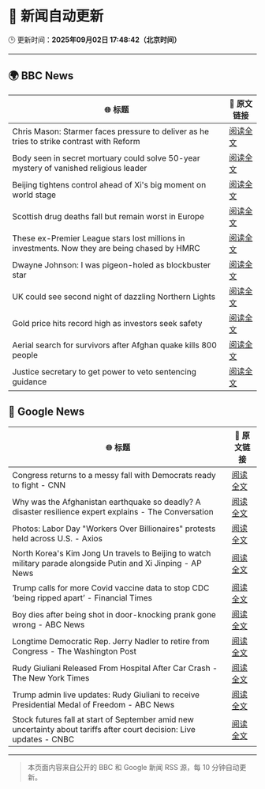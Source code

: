 # 🧠 新闻自动更新

🕒 更新时间：**2025年09月02日 17:48:42（北京时间）**

---

## 🌍 BBC News

| 🌐 标题 | 🔗 原文链接 |
|--------|-------------|
| Chris Mason: Starmer faces pressure to deliver as he tries to strike contrast with Reform | [阅读全文](https://www.bbc.com/news/articles/c8jpj8knvn8o?at_medium=RSS&at_campaign=rss) |
| Body seen in secret mortuary could solve 50-year mystery of vanished religious leader | [阅读全文](https://www.bbc.com/news/articles/clyr1qr529xo?at_medium=RSS&at_campaign=rss) |
| Beijing tightens control ahead of Xi's big moment on world stage | [阅读全文](https://www.bbc.com/news/articles/cn020wrnw78o?at_medium=RSS&at_campaign=rss) |
| Scottish drug deaths fall but remain worst in Europe | [阅读全文](https://www.bbc.com/news/articles/cvgn2gnkk93o?at_medium=RSS&at_campaign=rss) |
| These ex-Premier League stars lost millions in investments. Now they are being chased by HMRC | [阅读全文](https://www.bbc.com/sport/football/articles/cg7jn722rkeo?at_medium=RSS&at_campaign=rss) |
| Dwayne Johnson: I was pigeon-holed as blockbuster star | [阅读全文](https://www.bbc.com/news/articles/c626k017je2o?at_medium=RSS&at_campaign=rss) |
| UK could see second night of dazzling Northern Lights | [阅读全文](https://www.bbc.com/news/articles/c5yey8l59p1o?at_medium=RSS&at_campaign=rss) |
| Gold price hits record high as investors seek safety | [阅读全文](https://www.bbc.com/news/articles/ceqyq7r8703o?at_medium=RSS&at_campaign=rss) |
| Aerial search for survivors after Afghan quake kills 800 people | [阅读全文](https://www.bbc.com/news/articles/cpqvqeg3nz5o?at_medium=RSS&at_campaign=rss) |
| Justice secretary to get power to veto sentencing guidance | [阅读全文](https://www.bbc.com/news/articles/cn848g3ll09o?at_medium=RSS&at_campaign=rss) |

## 📰 Google News

| 🌐 标题 | 🔗 原文链接 |
|--------|-------------|
| Congress returns to a messy fall with Democrats ready to fight - CNN | [阅读全文](https://news.google.com/rss/articles/CBMifkFVX3lxTE5XNWwyRlBRdWVKOFJRdzlEQmNXVFIyUTB5b3VuOUdYcEp4ZW1ETUhieTVxQjREYXBhSXlJZWRmeFBxM2plWW1VZ3l3ZTFfNWx3MDkwTGwwcFl0cHlsM1lHSERyNFN4cF9sOV9YUzZNSE5uOURSV0tyelZXZnhRZw?oc=5) |
| Why was the Afghanistan earthquake so deadly? A disaster resilience expert explains - The Conversation | [阅读全文](https://news.google.com/rss/articles/CBMiuAFBVV95cUxOVUJDd2NrSHFpeTVEVlpVd2VYS3FmTUpLQjFlNlgyM181Y0VQdTc1dFRHeDlzYVZFY1hoVGk0eEpEUzl6LS1oQWx1M0RBcEIyeXN0VlpaRWEtam1PRExlUlhsZjNqYU1WVVIyUEdYQWozUDBrYWtOd2RxcFBWUzNVVXF6N1ptVFltWl9PWHRBWVM0Q2I4WjJLcEp6andnS2t2UW9nWmxMVHRDdllvX1RERGJKbXZDdk9E?oc=5) |
| Photos: Labor Day "Workers Over Billionaires" protests held across U.S. - Axios | [阅读全文](https://news.google.com/rss/articles/CBMilAFBVV95cUxOWVhYaEdrR1ZoX21LLVVzNWZVaW9uMjFVRmx2TXQtY20wSHJxM0NXbU4xS2hPanVobDBxWjh3eGxERU1hYkkzYXJVbWVsNk9rM2U0RmVNM2VES0NWbTNDalNPelBfMmVSZm0wRW1pMUVqODFqRHp3TjA2dWFIdFZEbUxCWHJULU1sV21fTWFJRlI5OWFf?oc=5) |
| North Korea's Kim Jong Un travels to Beijing to watch military parade alongside Putin and Xi Jinping - AP News | [阅读全文](https://news.google.com/rss/articles/CBMingFBVV95cUxOZm4tQTRCa0wwcUFDalhlUE9SNWZTVVhWVUJoOEdWZ0E0THZhOUF3T29DbURrSlZWWUlZSGFfcmFxWUlSXzZuRkpOUFhWOEJ0NGdsaXVVb3JkQ29rMUVlM2g1VkxRZ3E1OEJxbjRlMzdkbTkwV2RJdl9VWS14WEMzdkl4VlFtamUtNzE2NHA5ZktLaGtUbGxSTk9qMXVOQQ?oc=5) |
| Trump calls for more Covid vaccine data to stop CDC ‘being ripped apart’ - Financial Times | [阅读全文](https://news.google.com/rss/articles/CBMicEFVX3lxTE9WVi1Fc0x6RzdhclMyX3cwQV9vdWFoblQwNWt4alN1bHRJMk9SeWNhbVhSbEhtODlFMDc1M21xQkZTZ1VwWDVSMmpCQXpJNVdCZVBTa2tiQ1FKOFBfdEhBWXdSUlgzN0JnRFg4SHR6UlI?oc=5) |
| Boy dies after being shot in door-knocking prank gone wrong - ABC News | [阅读全文](https://news.google.com/rss/articles/CBMikwFBVV95cUxObHczcC1kVHBBSUVnLTE3YW8weURXaEYwbjhZNy1OS3FrLURhNnJQMk5Tb3FnM0VYb25rLXVsS2dJMFVWRlRBOVk4YlVzUkJjdGFIM0Y4NUNXa2l6ckw4R1RMQmpDWUlveF9mN2ZydnQxa3dNQ1JmQ2p0MThrdE9KRVV0X29KYnpLc3VNUldSenNDc0nSAZgBQVVfeXFMTzdxeUdJMmJrSk5yZjJWekFscks2UHF5ZWpWQnpoX0g3aFd2eGZLZUp0LWRrWkoyM185RDJ5ell6UEMwckVwU25hOUVtZ0lCT1FJbzVmMlZESTJOY3hGLVlrUG51Ym1RNUJ5OGFZaU1hMldPY1lrREdJbjNsYW93d2U0MFRoS2NUaE5yZlAyYV9nVzdUamk4TjE?oc=5) |
| Longtime Democratic Rep. Jerry Nadler to retire from Congress - The Washington Post | [阅读全文](https://news.google.com/rss/articles/CBMihwFBVV95cUxNaXc3cmRNdDdwV2RYOC1aUkdFZW14LXlDaE50d2RxU0Q3cWx3U1BSMFFITHkwN25nYWRLYUxkeERYWlktX1FHeEdacFhqeXBmWDJFN3BuYkhCRWpmVGlOWnpaaDZHTnBEZk5JUElIeDZLQXRZX0dybU43eGYtU1FGUm1BX1VmWU0?oc=5) |
| Rudy Giuliani Released From Hospital After Car Crash - The New York Times | [阅读全文](https://news.google.com/rss/articles/CBMiiAFBVV95cUxNb3RsbFNzQmx4SS1FT2doT09UOEkyc3ZtWDdLdnFaVlNRRnIzNVd6Qy1acDZSLWtEZHlXOEtsT0I1WTVxTEdlTTF5MzItRkJYeDhmejk1YjJfWnAtdnUtYVZud1AtNDBHdWd2cWQyX3h6RU9rd2V6cldUd0tVUEt6TDZINGItQjV6?oc=5) |
| Trump admin live updates: Rudy Giuliani to receive Presidential Medal of Freedom - ABC News | [阅读全文](https://news.google.com/rss/articles/CBMiiwFBVV95cUxPMmQ0cGtQMW5VMElldVRlX283cnVucnFIMjBvTDZJLU9ZcDFZSkpYbzdmQTVyUkh3cW9zY2xMNGNaVFE1TXh5OUFRa0FleG0zSFZZS2d1NjUtSkh2OEswUVRncHFmQ2wzT0l0WWIwWnA2aUFHX19CN3Z4aVJtdFM0UHlpRVJtdTdvX240?oc=5) |
| Stock futures fall at start of September amid new uncertainty about tariffs after court decision: Live updates - CNBC | [阅读全文](https://news.google.com/rss/articles/CBMid0FVX3lxTE9KdDVBdFNUMk5nNEF2UnAyYWpySmNmTGk3WDJRc1VEWUhXNnd2OGlYcWdqeHJBbkxEbkVSMGVHSU15aTdTQzRHWGIzYmFEWHhFN1BNWklpZVdnYmNrTGhrNVY4Uk9TSEZQZGVMWmcxSFhlOGw1RTN30gF8QVVfeXFMUElFV0tQeUZtOTlNREU1RVk3OHRJeVd1NGtOUUtfZjhpR1lUN1hsUFA2LXNsZGg3eGlfcDV0ZlNvT3N2djFQeFpwc1VkeWFrR19NWF9zRlBkRldMT01mWG40emNldXlFaDA2NEl2amVJbmpCQjBLVFZ5RDJ5MQ?oc=5) |

---
> 本页面内容来自公开的 BBC 和 Google 新闻 RSS 源，每 10 分钟自动更新。